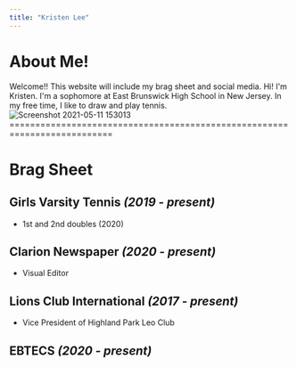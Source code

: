 ```yaml
---
title: "Kristen Lee"
---
```

# About Me!
Welcome!! This website will include my brag sheet and social media.
Hi! I'm Kristen. I'm a sophomore at East Brunswick High School in New Jersey. In my free time, I like to draw and play tennis.
![Screenshot 2021-05-11 153013](https://user-images.githubusercontent.com/84039666/117877482-9faf1700-b272-11eb-82d6-9241950f161b.png)
==========================================================================<br/>
# Brag Sheet
## Girls Varsity Tennis *(2019 - present)*<br/>
 - 1st and 2nd doubles (2020)<br/>
 
 ## Clarion Newspaper *(2020 - present)*<br/>
 - Visual Editor<br/>
 
 ## Lions Club International *(2017 - present)*<br/>
 - Vice President of Highland Park Leo Club<br/>
 
 ## EBTECS *(2020 - present)*<br/>
 
 
 
